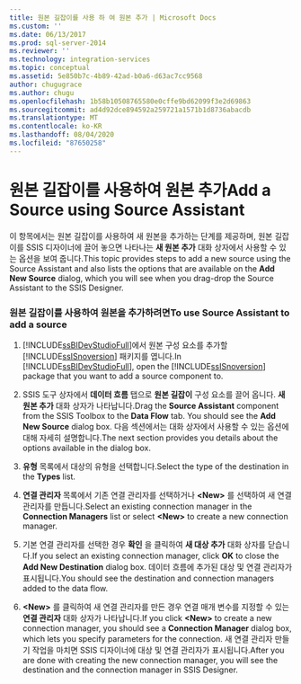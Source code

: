 ```yaml
---
title: 원본 길잡이를 사용 하 여 원본 추가 | Microsoft Docs
ms.custom: ''
ms.date: 06/13/2017
ms.prod: sql-server-2014
ms.reviewer: ''
ms.technology: integration-services
ms.topic: conceptual
ms.assetid: 5e850b7c-4b89-42ad-b0a6-d63ac7cc9568
author: chugugrace
ms.author: chugu
ms.openlocfilehash: 1b58b10508765580e0cffe9bd62099f3e2d69863
ms.sourcegitcommit: ad4d92dce894592a259721a1571b1d8736abacdb
ms.translationtype: MT
ms.contentlocale: ko-KR
ms.lasthandoff: 08/04/2020
ms.locfileid: "87650258"
---
```

# <a name="add-a-source-using-source-assistant"></a><span data-ttu-id="ad850-102">원본 길잡이를 사용하여 원본 추가</span><span class="sxs-lookup"><span data-stu-id="ad850-102">Add a Source using Source Assistant</span></span>
  <span data-ttu-id="ad850-103">이 항목에서는 원본 길잡이를 사용하여 새 원본을 추가하는 단계를 제공하며, 원본 길잡이를 SSIS 디자이너에 끌어 놓으면 나타나는 **새 원본 추가** 대화 상자에서 사용할 수 있는 옵션을 보여 줍니다.</span><span class="sxs-lookup"><span data-stu-id="ad850-103">This topic provides steps to add a new source using the Source Assistant and also lists the options that are available on the **Add New Source** dialog, which you will see when you drag-drop the Source Assistant to the SSIS Designer.</span></span>  
  
### <a name="to-use-source-assistant-to-add-a-source"></a><span data-ttu-id="ad850-104">원본 길잡이를 사용하여 원본을 추가하려면</span><span class="sxs-lookup"><span data-stu-id="ad850-104">To use Source Assistant to add a source</span></span>  
  
1.  <span data-ttu-id="ad850-105">[!INCLUDE[ssBIDevStudioFull](../includes/ssbidevstudiofull-md.md)]에서 원본 구성 요소를 추가할 [!INCLUDE[ssISnoversion](../includes/ssisnoversion-md.md)] 패키지를 엽니다.</span><span class="sxs-lookup"><span data-stu-id="ad850-105">In [!INCLUDE[ssBIDevStudioFull](../includes/ssbidevstudiofull-md.md)], open the [!INCLUDE[ssISnoversion](../includes/ssisnoversion-md.md)] package that you want to add a source component to.</span></span>  
  
2.  <span data-ttu-id="ad850-106">SSIS 도구 상자에서 **데이터 흐름** 탭으로 **원본 길잡이** 구성 요소를 끌어 옵니다. **새 원본 추가** 대화 상자가 나타납니다.</span><span class="sxs-lookup"><span data-stu-id="ad850-106">Drag the **Source Assistant** component from the SSIS Toolbox to the **Data Flow** tab. You should see the **Add New Source** dialog box.</span></span> <span data-ttu-id="ad850-107">다음 섹션에서는 대화 상자에서 사용할 수 있는 옵션에 대해 자세히 설명합니다.</span><span class="sxs-lookup"><span data-stu-id="ad850-107">The next section provides you details about the options available in the dialog box.</span></span>  
  
3.  <span data-ttu-id="ad850-108">**유형** 목록에서 대상의 유형을 선택합니다.</span><span class="sxs-lookup"><span data-stu-id="ad850-108">Select the type of the destination in the **Types** list.</span></span>  
  
4.  <span data-ttu-id="ad850-109">**연결 관리자** 목록에서 기존 연결 관리자를 선택하거나 **\<New>** 를 선택하여 새 연결 관리자를 만듭니다.</span><span class="sxs-lookup"><span data-stu-id="ad850-109">Select an existing connection manager in the **Connection Managers** list or select **\<New>** to create a new connection manager.</span></span>  
  
5.  <span data-ttu-id="ad850-110">기본 연결 관리자를 선택한 경우 **확인** 을 클릭하여 **새 대상 추가** 대화 상자를 닫습니다.</span><span class="sxs-lookup"><span data-stu-id="ad850-110">If you select an existing connection manager, click **OK** to close the **Add New Destination** dialog box.</span></span> <span data-ttu-id="ad850-111">데이터 흐름에 추가된 대상 및 연결 관리자가 표시됩니다.</span><span class="sxs-lookup"><span data-stu-id="ad850-111">You should see the destination and connection managers added to the data flow.</span></span>  
  
6.  <span data-ttu-id="ad850-112">**\<New>** 를 클릭하여 새 연결 관리자를 만든 경우 연결 매개 변수를 지정할 수 있는 **연결 관리자** 대화 상자가 나타납니다.</span><span class="sxs-lookup"><span data-stu-id="ad850-112">If you click **\<New>** to create a new connection manager, you should see a **Connection Manager** dialog box, which lets you specify parameters for the connection.</span></span> <span data-ttu-id="ad850-113">새 연결 관리자 만들기 작업을 마치면 SSIS 디자이너에 대상 및 연결 관리자가 표시됩니다.</span><span class="sxs-lookup"><span data-stu-id="ad850-113">After you are done with creating the new connection manager, you will see the destination and the connection manager in SSIS Designer.</span></span>  
  
  
